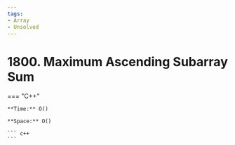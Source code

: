 ```yaml
---
tags:
- Array
- Unsolved
---
```



# 1800. Maximum Ascending Subarray Sum

=== "C++"

    **Time:** O()

    **Space:** O()

    ``` c++
    ```